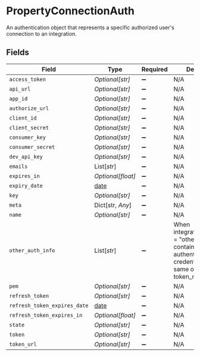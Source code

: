# PropertyConnectionAuth

An authentication object that represents a specific authorized user's connection to an integration.


## Fields

| Field                                                                                                                     | Type                                                                                                                      | Required                                                                                                                  | Description                                                                                                               |
| ------------------------------------------------------------------------------------------------------------------------- | ------------------------------------------------------------------------------------------------------------------------- | ------------------------------------------------------------------------------------------------------------------------- | ------------------------------------------------------------------------------------------------------------------------- |
| `access_token`                                                                                                            | *Optional[str]*                                                                                                           | :heavy_minus_sign:                                                                                                        | N/A                                                                                                                       |
| `api_url`                                                                                                                 | *Optional[str]*                                                                                                           | :heavy_minus_sign:                                                                                                        | N/A                                                                                                                       |
| `app_id`                                                                                                                  | *Optional[str]*                                                                                                           | :heavy_minus_sign:                                                                                                        | N/A                                                                                                                       |
| `authorize_url`                                                                                                           | *Optional[str]*                                                                                                           | :heavy_minus_sign:                                                                                                        | N/A                                                                                                                       |
| `client_id`                                                                                                               | *Optional[str]*                                                                                                           | :heavy_minus_sign:                                                                                                        | N/A                                                                                                                       |
| `client_secret`                                                                                                           | *Optional[str]*                                                                                                           | :heavy_minus_sign:                                                                                                        | N/A                                                                                                                       |
| `consumer_key`                                                                                                            | *Optional[str]*                                                                                                           | :heavy_minus_sign:                                                                                                        | N/A                                                                                                                       |
| `consumer_secret`                                                                                                         | *Optional[str]*                                                                                                           | :heavy_minus_sign:                                                                                                        | N/A                                                                                                                       |
| `dev_api_key`                                                                                                             | *Optional[str]*                                                                                                           | :heavy_minus_sign:                                                                                                        | N/A                                                                                                                       |
| `emails`                                                                                                                  | List[*str*]                                                                                                               | :heavy_minus_sign:                                                                                                        | N/A                                                                                                                       |
| `expires_in`                                                                                                              | *Optional[float]*                                                                                                         | :heavy_minus_sign:                                                                                                        | N/A                                                                                                                       |
| `expiry_date`                                                                                                             | [date](https://docs.python.org/3/library/datetime.html#date-objects)                                                      | :heavy_minus_sign:                                                                                                        | N/A                                                                                                                       |
| `key`                                                                                                                     | *Optional[str]*                                                                                                           | :heavy_minus_sign:                                                                                                        | N/A                                                                                                                       |
| `meta`                                                                                                                    | Dict[str, *Any*]                                                                                                          | :heavy_minus_sign:                                                                                                        | N/A                                                                                                                       |
| `name`                                                                                                                    | *Optional[str]*                                                                                                           | :heavy_minus_sign:                                                                                                        | N/A                                                                                                                       |
| `other_auth_info`                                                                                                         | List[*str*]                                                                                                               | :heavy_minus_sign:                                                                                                        | When integration.auth_type = "other", this field contains the authentication credentials in the same order as token_names |
| `pem`                                                                                                                     | *Optional[str]*                                                                                                           | :heavy_minus_sign:                                                                                                        | N/A                                                                                                                       |
| `refresh_token`                                                                                                           | *Optional[str]*                                                                                                           | :heavy_minus_sign:                                                                                                        | N/A                                                                                                                       |
| `refresh_token_expires_date`                                                                                              | [date](https://docs.python.org/3/library/datetime.html#date-objects)                                                      | :heavy_minus_sign:                                                                                                        | N/A                                                                                                                       |
| `refresh_token_expires_in`                                                                                                | *Optional[float]*                                                                                                         | :heavy_minus_sign:                                                                                                        | N/A                                                                                                                       |
| `state`                                                                                                                   | *Optional[str]*                                                                                                           | :heavy_minus_sign:                                                                                                        | N/A                                                                                                                       |
| `token`                                                                                                                   | *Optional[str]*                                                                                                           | :heavy_minus_sign:                                                                                                        | N/A                                                                                                                       |
| `token_url`                                                                                                               | *Optional[str]*                                                                                                           | :heavy_minus_sign:                                                                                                        | N/A                                                                                                                       |